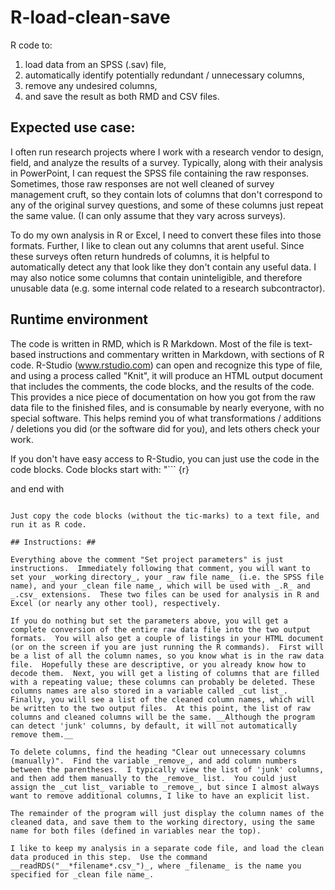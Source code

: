 R-load-clean-save
=================

R code to:
 1. load data from an SPSS (.sav) file,
 2. automatically identify potentially redundant / unnecessary columns,
 3. remove any undesired columns,
 4. and save the result as both RMD and CSV files.


## Expected use case: ##

I often run research projects where I work with a research vendor to design, field, and analyze the results of a survey.  Typically, along with their analysis in PowerPoint, I can request the SPSS file containing the raw responses.  Sometimes, those raw responses are not well cleaned of survey management cruft, so they contain lots of columns that don't correspond to any of the original survey questions, and some of these columns just repeat the same value. (I can only assume that they vary across surveys).

To do my own analysis in R or Excel, I need to convert these files into those formats.  Further, I like to clean out any columns that arent useful.  Since these surveys often return hundreds of columns, it is helpful to automatically detect any that look like they don't contain any useful data.  I may also notice some columns that contain uninteligible, and therefore unusable data (e.g. some internal code related to a research subcontractor).

## Runtime environment ##

The code is written in RMD, which is R Markdown.  Most of the file is text-based instructions and commentary written in Markdown, with sections of R code.  R-Studio (www.rstudio.com) can open and recognize this type of file, and using a process called "Knit", it will produce an HTML output document that includes the comments, the code blocks, and the results of the code.  This provides a nice piece of documentation on how you got from the raw data file to the finished files, and is consumable by nearly everyone, with no special software.  This helps remind you of what transformations / additions / deletions you did (or the software did for you), and lets others check your work.

If you don't have easy access to R-Studio, you can just use the code in the code blocks.  Code blocks start with:
"``` {r}

and end with 

```" 

Just copy the code blocks (without the tic-marks) to a text file, and run it as R code.

## Instructions: ##

Everything above the comment "Set project parameters" is just instructions.  Immediately following that comment, you will want to set your _working directory_, your _raw file name_ (i.e. the SPSS file name), and your _clean file name_, which will be used with _.R_ and _.csv_ extensions.  These two files can be used for analysis in R and Excel (or nearly any other tool), respectively.

If you do nothing but set the parameters above, you will get a complete conversion of the entire raw data file into the two output formats.  You will also get a couple of listings in your HTML document (or on the screen if you are just running the R commands).  First will be a list of all the column names, so you know what is in the raw data file.  Hopefully these are descriptive, or you already know how to decode them.  Next, you will get a listing of columns that are filled with a repeating value; these columns can probably be deleted. These columns names are also stored in a variable called _cut list_. Finally, you will see a list of the cleaned column names, which will be written to the two output files.  At this point, the list of raw columns and cleaned columns will be the same. __Although the program can detect 'junk' columns, by default, it will not automatically remove them.__

To delete columns, find the heading "Clear out unnecessary columns (manually)".  Find the variable _remove_, and add column numbers between the parentheses.  I typically view the list of 'junk' columns, and then add them manually to the _remove_ list.  You could just assign the _cut list_ variable to _remove_, but since I almost always want to remove additional columns, I like to have an explicit list.

The remainder of the program will just display the column names of the cleaned data, and save them to the working directory, using the same name for both files (defined in variables near the top).

I like to keep my analysis in a separate code file, and load the clean data produced in this step.  Use the command __readRDS("__*filename*.csv_")_, where _filename_ is the name you specified for _clean file name_.
